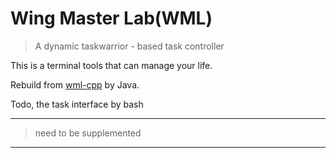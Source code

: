 # Wing Master Lab(WML)
> A dynamic taskwarrior - based task controller

This is a terminal tools that can manage your life.

Rebuild from [wml-cpp](https://github.com/AMIRIOX/wml) by Java.

Todo, the task interface by bash

---

> need to be supplemented

---


